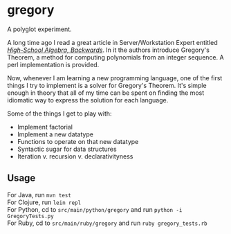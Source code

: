 # gregory

A polyglot experiment.

A long time ago I read a great article in Server/Workstation Expert 
entitled [_High-School Algebra, Backwards_](http://alumnus.caltech.edu/~copeland/work/PDF/2001-02-poly.pdf). In 
it the authors introduce Gregory's Theorem, a method for computing 
polynomials from an integer sequence. A perl implementation is provided.

Now, whenever I am learning a new programming language, one of the first 
things I try to implement is a solver for Gregory's Theorem. It's simple 
enough in theory that all of my time can be spent on finding the most 
idiomatic way to express the solution for each language.

Some of the things I get to play with:
* Implement factorial
* Implement a new datatype
* Functions to operate on that new datatype
* Syntactic sugar for data structures
* Iteration v. recursion v. declarativityness

## Usage
For Java, run `mvn test`  
For Clojure, run `lein repl`  
For Python, cd to `src/main/python/gregory` and run `python -i GregoryTests.py`  
For Ruby, cd to `src/main/ruby/gregory` and run `ruby gregory_tests.rb`  

